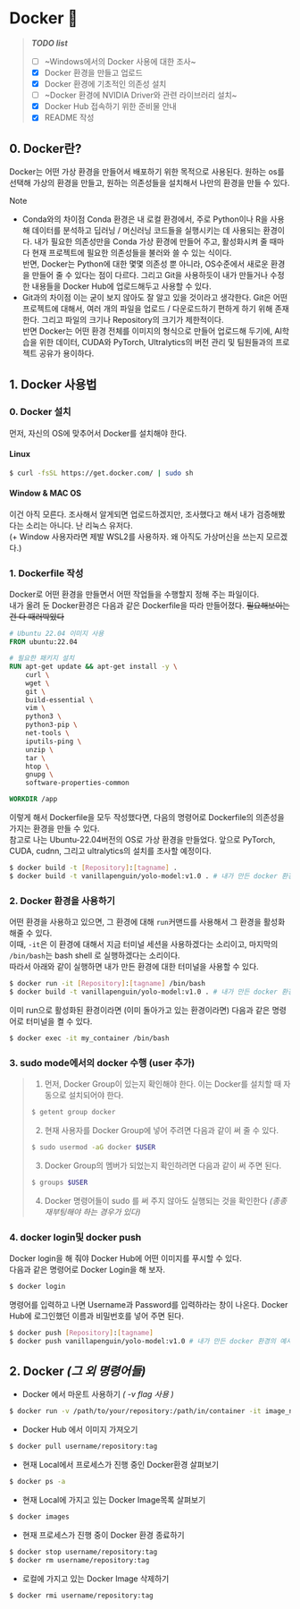 # Docker 🐳

> ***TODO list***
> - [ ] ~Windows에서의 Docker 사용에 대한 조사~
> - [x] Docker 환경을 만들고 업로드
> - [x] Docker 환경에 기초적인 의존성 설치
> - [ ] ~Docker 환경에 NVIDIA Driver와 관련 라이브러리 설치~
> - [X] Docker Hub 접속하기 위한 준비물 안내  
> - [X] README 작성

## 0. Docker란? 
Docker는 어떤 가상 환경을 만들어서 배포하기 위한 목적으로 사용된다. 원하는 os를 선택해 가상의 환경을 만들고, 원하는 의존성들을 설치해서 나만의 환경을 만들 수 있다.
> [!NOTE]
> * Conda와의 차이점
> Conda 환경은 내 로컬 환경에서, 주로 Python이나 R을 사용해 데이터를 분석하고 딥러닝 / 머신러닝 코드들을 실행시키는 데 사용되는 환경이다. 내가 필요한 의존성만을 Conda 가상 환경에 만들어 주고, 활성화시켜 줄 때마다 현재 프로젝트에 필요한 의존성들을 불러와 쓸 수 있는 식이다.  
> 반면, Docker는 Python에 대한 몇몇 의존성 뿐 아니라, OS수준에서 새로운 환경을 만들어 줄 수 있다는 점이 다르다. 그리고 Git을 사용하듯이 내가 만들거나 수정한 내용들을 Docker Hub에 업로드해두고 사용할 수 있다.
> * Git과의 차이점
> 이는 굳이 보지 않아도 잘 알고 있을 것이라고 생각한다. Git은 어떤 프로젝트에 대해서, 여러 개의 파일을 업로드 / 다운로드하기 편하게 하기 위해 존재한다. 그리고 파일의 크기나 Repository의 크기가 제한적이다.  
> 반면 Docker는 어떤 환경 전체를 이미지의 형식으로 만들어 업로드해 두기에, AI학습을 위한 데이터, CUDA와 PyTorch, Ultralytics의  버전 관리 및 팀원들과의 프로젝트 공유가 용이하다.  
>  

## 1. Docker 사용법
### 0. Docker 설치
먼저, 자신의 OS에 맞추어서 Docker를 설치해야 한다.
#### Linux
```bash
$ curl -fsSL https://get.docker.com/ | sudo sh
```
#### Window & MAC OS
이건 아직 모른다. 조사해서 알게되면 업로드하겠지만, 조사했다고 해서 내가 검증해봤다는 소리는 아니다. 난 리눅스 유저다.  
(+ Window 사용자라면 제발 WSL2를 사용하자. 왜 아직도 가상머신을 쓰는지 모르겠다.)

### 1. Dockerfile 작성
Docker로 어떤 환경을 만들면서 어떤 작업들을 수행할지 정해 주는 파일이다.  
내가 올려 둔 Docker환경은 다음과 같은 Dockerfile을 따라 만들어졌다. ~~필요해보이는건 다 때러박았다~~
```Dockerfile
# Ubuntu 22.04 이미지 사용
FROM ubuntu:22.04

# 필요한 패키지 설치
RUN apt-get update && apt-get install -y \
	curl \
    wget \
    git \
    build-essential \
    vim \
    python3 \
    python3-pip \
    net-tools \
    iputils-ping \
    unzip \
    tar \
    htop \
    gnupg \
    software-properties-common

WORKDIR /app
```
이렇게 해서 Dockerfile을 모두 작성했다면, 다음의 명령어로 Dockerfile의 의존성을 가지는 환경을 만들 수 있다.  
참고로 나는 Ubuntu-22.04버전의 OS로 가상 환경을 만들었다. 앞으로 PyTorch, CUDA, cudnn, 그리고 ultralytics의 설치를 조사할 예정이다.
```bash
$ docker build -t [Repository]:[tagname] .
$ docker build -t vanillapenguin/yolo-model:v1.0 . # 내가 만든 docker 환경의 예시
```
### 2. Docker 환경을 사용하기
어떤 환경을 사용하고 있으면, 그 환경에 대해 `run`커맨드를 사용해서 그 환경을 활성화해줄 수 있다.  
이때, `-it`은 이 환경에 대해서 지금 터미널 세션을 사용하겠다는 소리이고, 마지막의 `/bin/bash`는 bash shell 로 실행하겠다는 소리이다.  
따라서 아래와 같이 실행하면 내가 만든 환경에 대한 터미널을 사용할 수 있다.
```bash
$ docker run -it [Repository]:[tagname] /bin/bash
$ docker build -t vanillapenguin/yolo-model:v1.0 . # 내가 만든 docker 환경의 예시
```
이미 run으로 활성화된 환경이라면 (이미 돌아가고 있는 환경이라면) 다음과 같은 명령어로 터미널을 켤 수 있다.
```bash
$ docker exec -it my_container /bin/bash
```
### 3. sudo mode에서의 docker 수행 (user 추가)
> 1. 먼저, Docker Group이 있는지 확인해야 한다. 이는 Docker를 설치할 때 자동으로 설치되어야 한다.
>   ```bash
>   $ getent group docker
>   ```
> 2. 현재 사용자를 Docker Group에 넣어 주려면 다음과 같이 써 줄 수 있다.
>   ```bash
>   $ sudo usermod -aG docker $USER
>   ```
> 3. Docker Group의 멤버가 되었는지 확인하려면 다음과 같이 써 주면 된다.
>   ```bash
>   $ groups $USER
>   ```
> 4. Docker 명령어들이 sudo 를 써 주지 않아도 실행되는 것을 확인한다 *(종종 재부팅해야 하는 경우가 있다)*

### 4. docker login및 docker push
Docker login을 해 줘야 Docker Hub에 어떤 이미지를 푸시할 수 있다.  
다음과 같은 명령어로 Docker Login을 해 보자.
```bash
$ docker login
```
명령어를 입력하고 나면 Username과 Password를 입력하라는 창이 나온다. Docker Hub에 로그인했던 이름과 비밀번호를 넣어 주면 된다. 

```bash
$ docker push [Repository]:[tagname]
$ docker push vanillapenguin/yolo-model:v1.0 # 내가 만든 docker 환경의 예시
```

## 2. Docker *(그 외 명령어들)*
* Docker 에서 마운트 사용하기 *( -v flag 사용 )*
```bash
$ docker run -v /path/to/your/repository:/path/in/container -it image_name
```
* Docker Hub 에서 이미지 가져오기 
```bash
$ docker pull username/repository:tag
```
* 현재 Local에서 프로세스가 진행 중인 Docker환경 살펴보기
```bash
$ docker ps -a
```
* 현재 Local에 가지고 있는 Docker Image목록 살펴보기
```bash
$ docker images
```
* 현재 프로세스가 진행 중이 Docker 환경 종료하기
```bash
$ docker stop username/repository:tag
$ docker rm username/repository:tag
```
* 로컬에 가지고 있는 Docker Image 삭제하기
```bash
$ docker rmi username/repository:tag
```
